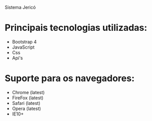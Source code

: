 Sistema Jericó

<h1>Principais tecnologias utilizadas:</h1>

- Bootstrap 4
- JavaScript  
- Css
- Api's

<h1>Suporte para os navegadores:</h1>

- Chrome (latest)
- FireFox (latest)
- Safari (latest)
- Opera (latest)
- IE10+  
